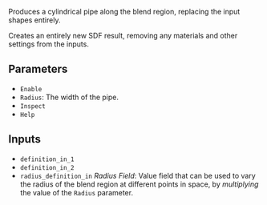 Produces a cylindrical pipe along the blend region, replacing the input shapes entirely.

Creates an entirely new SDF result, removing any materials and other settings from the inputs.

## Parameters

* `Enable`
* `Radius`: The width of the pipe.
* `Inspect`
* `Help`

## Inputs

* `definition_in_1`
* `definition_in_2`
* `radius_definition_in` *Radius Field*: Value field that can be used to vary the radius of the blend region at different points in space, by *multiplying* the value of the `Radius` parameter.